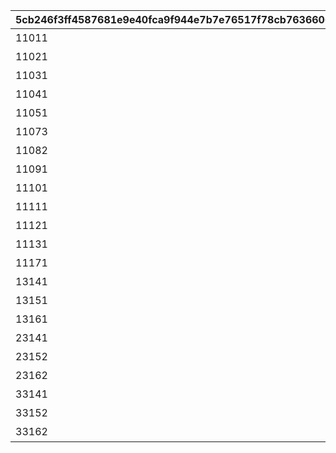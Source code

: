 |5cb246f3ff4587681e9e40fca9f944e7b7e76517f78cb7636606f8601bd7e675|ee140a19ee49288b66764a6894bf57c62af9828ade09db1ba27b71f1565a041f|e350e7c3886fc887579c0032d115aa1446392d9da6f6db56ea0ea5091c5a1e4c|2a49fa313b2a8941d32905037013a4e5f3990f492f83c50de6badb04005fe3f1|59955c9aac2b43522f61ad725c6be1dfaf711d8dc3cde4b1e3a5408497907373|e911177a17715a8d7e3ab8c642696efb4df08f8ab1598ec14a26cfbff03ea754|057ec5f56491e044b2d48487a5a4783de820ceee5fa69cd12454a5a90d724bd3|
| --- | --- | --- | --- | --- | --- | --- |
|11011|ギルド管理協会です！どんなお仲間をお探しですか？|0|2|1101|2|11012|
|11021|ギルド管理協会です！どんなお仲間をお探しですか？|0|2|1102|2|11022|
|11031|ギルド管理協会です！どんなお仲間をお探しですか？|0|2|1103|2|11032|
|11041|ギルド管理協会です！どんなお仲間をお探しですか？|0|2|1104|2|11042|
|11051|魔物たちが集まる闘技場を見つけた！|0|4|1105|4|11052|
|11073|不思議な石板を発見！どうする？|11071|7|1107|7|11072|
|11082|ダンジョンで迷った！どっちに進む？|0|8|1108|8|11081|
|11091|魔物たちが集まる闘技場を見つけた！|0|4|1109|4|11092|
|11101|じゃんけん……ぽん！|11103|3|1110|3|11102|
|11111|箱の中から声が聞こえる……|0|10|1111|10|11112|
|11121|イベント会場に魔物が現れた！|0|11|1112|11|11122|
|11131|魔物たちが集まる闘技場を見つけた！|0|4|1113|4|11132|
|11171|魔物たちが集まる闘技場を見つけた！|0|4|1117|4|11172|
|13141|釣りスポットを発見！|0|5|1314|5|0|
|13151|絶好のピクニック日和だ！|0|9|1315|9|0|
|13161|スロットマシンだ！挑戦する？|0|6|1316|6|0|
|23141|ラッキー！もう一回釣れるぞ！|0|5|2314|5|0|
|23152|料理ができた！でも、まだ材料はあるぞ！|0|9|2315|9|23151|
|23162|もう一勝負だ！|0|6|2316|6|23161|
|33141|ラストもう一回！|0|5|3314|5|0|
|33152|完璧！でも、まだまだ材料はあるぞ！|0|9|3315|9|33151|
|33162|ラスト一発！|0|6|3316|6|33161|